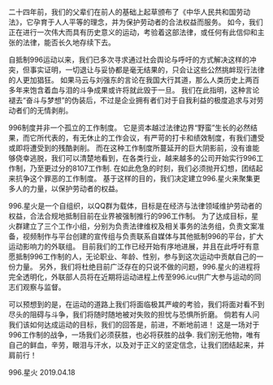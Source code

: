 二十四年前，我们的父辈们在前人的基础上起草颁布了《中华人民共和国劳动法》，它孕育于人人平等的理念，并为保护劳动者的合法权益而服务。
如今，我们正在进行一次伟大而具有历史意义的运动，考验着这部法律，或任何有此信仰和主张的法律，能否长久地存续下去。

自抵制996运动以来，我们已多次寻求通过社会舆论与呼吁的方式解决这样的冲突，但事实证明，一切退让与妥协都是毫无结果的，只会让这些公然挑衅现行法律的人更加猖狂。
如果马云与刘强东的言论在我国大行其道，那么人类历史上两百多年来饱含着血与泪的斗争成果或许将就此毁于一旦。
我们在此指明，这种言论褪去“奋斗与梦想”的伪装后，不过是企业拥有者们对于自我利益的极度追求与对劳动者们的无情剥削。

996制度并非一个孤立的工作制度。
它是资本越过法律边界“野蛮”生长的必然结果，而它所代表的，有无休止的工作会议，有严苛的打卡和绩效制度，有我们遭受或即将遭受到的残酷剥削。
而在这种工作制度所蔓延开的巨大阴影前，没有谁能够侥幸逃脱，我们可以清楚地看到，在各类行业，越来越多的公司开始实行996工作制，乃至更过分的8107工作制.
在如此危急的时刻，我们必须抛开幻想，团结起来抗争这个罪恶的工作制度。
基于这样的目的，我们决定建立996.星火来聚集更多人的力量，以保护劳动者的权益。

996.星火是一个自组织，以QQ群为载体，目标是在经济与法律领域维护劳动者的权益，合法合规地抵制目前在业界被强制推行的996工作制。
为了达成目标，星火群建立了三个工作小组，分别为负责法律维权及相关事务的法务组，负责文案准备，视频制作与平台创建的宣传组与负责联系自媒体与其他抵制996的平台，扩大运动影响力的外联组。
目前我们的工作已经开始有序地进展，并且在此呼吁有意愿抵制996工作制的人，无论职业、年龄、性别，参与到这次运动中贡献自己的一份力量。
另外，我们将杜绝目前广泛存在的只说不做的问题，996.星火的进程将完全透明化，外联部人员将在近期将运动进程上传至996.icu供广大参与运动的同志们观察与监督。

可以预想到的是，在运动的道路上我们将面临极其严峻的考验，我们将面对看不到尽头的阻碍与斗争，我们将随时随地被对失败的担忧与恐惧所折磨。
倘若有人问我们该如何达成运动的目标，我们的回答是，前进，不断地前进！
这是一场对于996工作制的战争，一场我们必须获胜，也必将获胜的战争.
我们别无他物，唯有自己的鲜血，辛劳，眼泪与汗水，以及对于正义的坚定信念，让我们团结起来，并肩前行！

996.星火
2019.04.18

